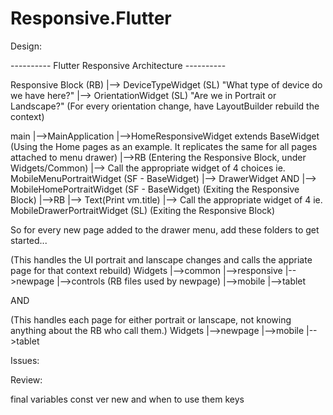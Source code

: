 # Responsive.Flutter

Design:

---------- Flutter Responsive Architecture ----------

Responsive Block (RB) 
	|--> DeviceTypeWidget (SL) "What type of device do we have here?"
	|--> OrientationWidget (SL) "Are we in Portrait or Landscape?"
	(For every orientation change, have LayoutBuilder rebuild the context)

main
|-->MainApplication
	|-->HomeResponsiveWidget extends BaseWidget<HomeViewModel> (Using the Home pages as an example.  It replicates the same for all pages attached to menu drawer)
		|-->RB (Entering the Responsive Block, under Widgets/Common) 
			|--> Call the appropriate widget of 4 choices ie. MobileMenuPortraitWidget (SF - BaseWidget<HomeViewModel>)
				|--> DrawerWidget              AND                |--> MobileHomePortraitWidget (SF - BaseWidget<HomeViewModel>) (Exiting the Responsive Block)
					|-->RB			  	             	|--> Text(Print vm.title)
					        |--> Call the appropriate widget of 4 ie. MobileDrawerPortraitWidget (SL) (Exiting the Responsive Block)
							
So for every new page added to the drawer menu, add these folders to get started...

(This handles the UI portrait and lanscape changes and calls the appriate page for that context rebuild)
Widgets
  |-->common
    |-->responsive
      |-->newpage
        |-->controls (RB files used by newpage)
        |-->mobile
        |-->tablet
    
AND

(This handles each page for either portrait or lanscape, not knowing anything about the RB who call them.)
Widgets
  |-->newpage
    |-->mobile
    |-->tablet

Issues:

Review:

final variables
const ver new and when to use them
keys
